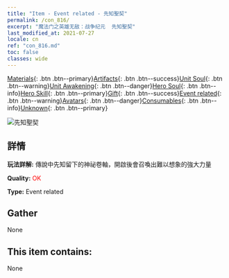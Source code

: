 ```yaml
---
title: "Item - Event related - 先知聖契"
permalink: /con_816/
excerpt: "魔法门之英雄无敌：战争纪元  先知聖契"
last_modified_at: 2021-07-27
locale: cn
ref: "con_816.md"
toc: false
classes: wide
---
```

 [Materials](/ItemsCN/){: .btn .btn--primary}[Artifacts](/ItemsCN/Artifacts/){: .btn .btn--success}[Unit Soul](/ItemsCN/UnitSoul/){: .btn .btn--warning}[Unit Awakening](/ItemsCN/UnitAwakening/){: .btn .btn--danger}[Hero Soul](/ItemsCN/HeroSoul/){: .btn .btn--info}[Hero Skill](/ItemsCN/HeroSkill/){: .btn .btn--primary}[Gift](/ItemsCN/Gift/){: .btn .btn--success}[Event related](/ItemsCN/Events/){: .btn .btn--warning}[Avatars](/ItemsCN/Avatars/){: .btn .btn--danger}[Consumables](/ItemsCN/Consumables/){: .btn .btn--info}[Unknown](/ItemsCN/Unknown/){: .btn .btn--primary}

 ![先知聖契](/images/t/i_3074.png)

## 詳情
 **玩法詳解:** 傳說中先知留下的神祕卷軸，開啟後會召喚出難以想象的強大力量

 **Quality:** <span style="color: #FF0000">OK</span>

 **Type:** Event related

## Gather

  None

## This item contains:

  None

